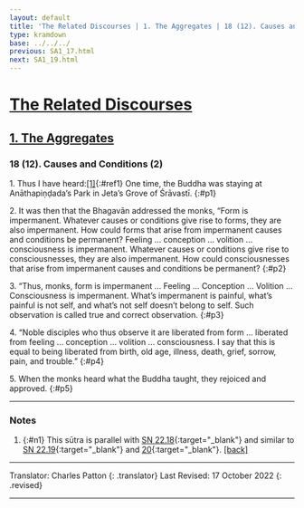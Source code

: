 ```yaml
---
layout: default
title: 'The Related Discourses | 1. The Aggregates | 18 (12). Causes and Conditions (2)'
type: kramdown
base: ../../../
previous: SA1_17.html
next: SA1_19.html
---
```


# [The Related Discourses](../index.html)
## [1. The Aggregates](index.html)
### 18 (12). Causes and Conditions (2)

1\. Thus I have heard:[\[1\]](#n1){:#ref1} One time, the Buddha was staying at Anāthapiṇḍada’s Park in Jeta’s Grove of Śrāvastī.
{:#p1}

2\. It was then that the Bhagavān addressed the monks, “Form is impermanent. Whatever causes or conditions give rise to forms, they are also impermanent. How could forms that arise from impermanent causes and conditions be permanent? Feeling … conception … volition … consciousness is impermanent. Whatever causes or conditions give rise to consciousnesses, they are also impermanent. How could consciousnesses that arise from impermanent causes and conditions be permanent?
{:#p2}

3\. “Thus, monks, form is impermanent … Feeling … Conception … Volition … Consciousness is impermanent. What’s impermanent is painful, what’s painful is not self, and what’s not self doesn’t belong to self. Such observation is called true and correct observation.
{:#p3}

4\. “Noble disciples who thus observe it are liberated from form … liberated from feeling … conception … volition … consciousness. I say that this is equal to being liberated from birth, old age, illness, death, grief, sorrow, pain, and trouble.”
{:#p4}

5\. When the monks heard what the Buddha taught, they rejoiced and approved.
{:#p5}

---

### Notes

1. {:#n1} This sūtra is parallel with [SN 22.18](https://suttacentral.net/sn22.18){:target="_blank"} and similar to [SN 22.19](https://suttacentral.net/sn22.19){:target="_blank"} and [20](https://suttacentral.net/sn22.20){:target="_blank"}. [\[back\]](#ref1)

---

Translator: Charles Patton
{: .translator}
Last Revised: 17 October 2022
{: .revised}

---